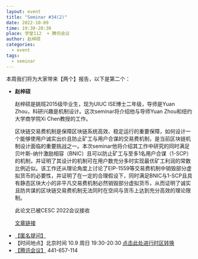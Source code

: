 ```yaml
---
layout: event
title: "Seminar #34(2)"
date: 2022-10-09
time: 19:30-20:30
place: 学堂112  + 腾讯会议
author: 赵梓硕
categories:
  - event
tags:
  - seminar
---
```


本周我们将为大家带来【两个】报告，以下是第二个：

* **赵梓硕**

   赵梓硕是姚班2015级毕业生，现为UIUC ISE博士二年级，导师是Yuan Zhou，科研兴趣是机制设计。这次seminar将介绍他与导师Yuan Zhou和纽约大学商学院Xi Chen教授的工作。

  区块链交易费机制是保障区块链系统高效、稳定运行的重要保障，如何设计一个能够使用户诚实出价且防止矿工与用户合谋的交易费机制，是当前区块链机制设计面临的重要挑战之一。本次seminar他将介绍其工作中研究的同时满足贝叶斯-纳什激励相容（BNIC）且可以防止矿工与至多1名用户合谋（1-SCP）的机制，并证明了其设计的机制可在用户数充分多时实现最优矿工利润的常数比例近似。该工作还从理论角度上讨论了EIP-1559等交易费机制中销毁部分虚拟货币的必要性，并证明了在一定的合理假设下，同时满足BNIC与1-SCP且具有静态区块大小的非平凡交易费机制必然销毁部分虚拟货币，从而证明了诚实且防共谋的区块链交易费机制无法同时在空间与货币上达到充分高效的理论限制。
  
  此论文已被CESC 2022会议接收

  <a href="https://arxiv.org/abs/2209.13099">文章链接</a>

<!--more-->

* [【匿名提问】](https://www.wjx.cn/vm/Y1ESasE.aspx)
* 【时间地点】北京时间 10.9 周日 19:30-20:30  [点击此处进行时区转换](https://www.timeanddate.com/worldclock/fixedtime.html?msg=Yao+Class+Seminar+%2334-2&iso=20221009T1930&p1=33&ah=1)
* [【腾讯会议】](https://meeting.tencent.com/dm/4SkHMifUEmhU) 441-657-114